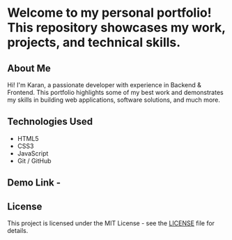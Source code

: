 # Welcome to my personal portfolio! This repository showcases my work, projects, and technical skills.

## About Me

Hi! I'm Karan, a passionate developer with experience in Backend & Frontend. This portfolio highlights some of my best work and demonstrates my skills in building web applications, software solutions, and much more.

## Technologies Used

- HTML5
- CSS3
- JavaScript
- Git / GitHub

## Demo Link -

## License

This project is licensed under the MIT License - see the [LICENSE](LICENSE) file for details.
